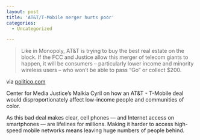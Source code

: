 ```yaml
---
layout: post
title: 'AT&T/T-Mobile merger hurts poor'
categories:
  - Uncategorized

---
```


<div class="posterous_autopost"><div class="posterous_bookmarklet_entry"> <blockquote class="posterous_medium_quote">Like in Monopoly, AT&amp;T is trying to buy the best real estate on the block. If the FCC and Justice allow this merger of telecom giants to happen, it will be consumers – particularly lower income and minority wireless users – who won’t be able to pass “Go” or collect $200.</blockquote>    <div class="posterous_quote_citation">via <a href="http://www.politico.com/news/stories/0411/53408.html#comments">politico.com</a></div> <p>Center for Media Justice&#8217;s Malkia Cyril on how an AT&amp;T - T-Mobile deal would disproportionately affect low-income people and communities of color.  </p><p>As this bad deal makes clear, cell phones &#8212; and Internet access on smartphones &#8212; are lifelines for millions. Making it harder to access  high-speed mobile networks means leaving huge numbers of people behind.</p></div></div>
